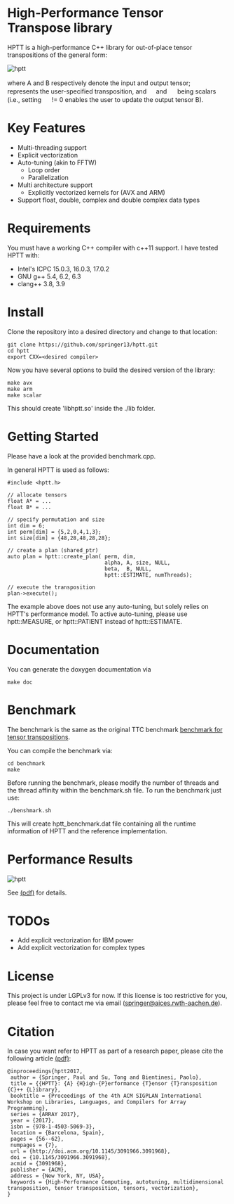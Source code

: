 # High-Performance Tensor Transpose library #

HPTT is a high-performance C++ library for out-of-place tensor transpositions of the general form: 

![hptt](https://github.com/springer13/hptt/blob/master/misc/equation.png)

where A and B respectively denote the input and output tensor;
<img src=https://github.com/springer13/hptt/blob/master/misc/pi.png height=16px/> represents the user-specified
transposition, and 
<img src=https://github.com/springer13/hptt/blob/master/misc/alpha.png height=14px/> and
<img src=https://github.com/springer13/hptt/blob/master/misc/beta.png height=16px/> being scalars
(i.e., setting <img src=https://github.com/springer13/hptt/blob/master/misc/beta.png height=16px/> != 0 enables the user to update the output tensor B).

# Key Features

* Multi-threading support
* Explicit vectorization
* Auto-tuning (akin to FFTW)
    * Loop order
    * Parallelization
* Multi architecture support
    * Explicitly vectorized kernels for (AVX and ARM)
* Support float, double, complex and double complex data types


# Requirements

You must have a working C++ compiler with c++11 support. I have tested HPTT with:

* Intel's ICPC 15.0.3, 16.0.3, 17.0.2
* GNU g++ 5.4, 6.2, 6.3
* clang++ 3.8, 3.9


# Install

Clone the repository into a desired directory and change to that location:

    git clone https://github.com/springer13/hptt.git
    cd hptt
    export CXX=<desired compiler>

Now you have several options to build the desired version of the library:

    make avx
    make arm
    make scalar

This should create 'libhptt.so' inside the ./lib folder.


# Getting Started

Please have a look at the provided benchmark.cpp.

In general HPTT is used as follows:

    #include <hptt.h>

    // allocate tensors
    float A* = ...
    float B* = ...

    // specify permutation and size
    int dim = 6;
    int perm[dim] = {5,2,0,4,1,3};
    int size[dim] = {48,28,48,28,28};

    // create a plan (shared_ptr)
    auto plan = hptt::create_plan( perm, dim, 
                                   alpha, A, size, NULL, 
                                   beta,  B, NULL, 
                                   hptt::ESTIMATE, numThreads);

    // execute the transposition
    plan->execute();

The example above does not use any auto-tuning, but solely relies on HPTT's
performance model. To active auto-tuning, please use hptt::MEASURE, or
hptt::PATIENT instead of hptt::ESTIMATE.


# Documentation

You can generate the doxygen documentation via

    make doc


# Benchmark

The benchmark is the same as the original TTC benchmark [benchmark for tensor transpositions](https://github.com/HPAC/TTC/blob/master/benchmark).

You can compile the benchmark via:

    cd benchmark
    make

Before running the benchmark, please modify the number of threads and the thread
affinity within the benchmark.sh file. To run the benchmark just use:

    ./benshmark.sh

This will create hptt_benchmark.dat file containing all the runtime information
of HPTT and the reference implementation.

# Performance Results

![hptt](https://github.com/springer13/hptt/blob/master/benchmark/bw.png)

See [(pdf)](https://arxiv.org/abs/1704.04374) for details.

# TODOs

* Add explicit vectorization for IBM power
* Add explicit vectorization for complex types

# License

This project is under LGPLv3 for now. If this license is too restrictive for you,
please feel free to contact me via email (springer@aices.rwth-aachen.de).

# Citation

In case you want refer to HPTT as part of a research paper, please cite the following
article [(pdf)](https://arxiv.org/abs/1704.04374):
```
@inproceedings{hptt2017,
 author = {Springer, Paul and Su, Tong and Bientinesi, Paolo},
 title = {{HPTT}: {A} {H}igh-{P}erformance {T}ensor {T}ransposition {C}++ {L}ibrary},
 booktitle = {Proceedings of the 4th ACM SIGPLAN International Workshop on Libraries, Languages, and Compilers for Array Programming},
 series = {ARRAY 2017},
 year = {2017},
 isbn = {978-1-4503-5069-3},
 location = {Barcelona, Spain},
 pages = {56--62},
 numpages = {7},
 url = {http://doi.acm.org/10.1145/3091966.3091968},
 doi = {10.1145/3091966.3091968},
 acmid = {3091968},
 publisher = {ACM},
 address = {New York, NY, USA},
 keywords = {High-Performance Computing, autotuning, multidimensional transposition, tensor transposition, tensors, vectorization},
}
``` 
